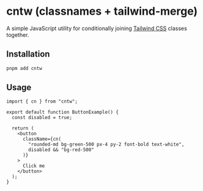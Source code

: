 # cntw (classnames + tailwind-merge)

A simple JavaScript utility for conditionally joining [Tailwind CSS]("https://tailwindcss.com/") classes together.

## Installation

```bash
pnpm add cntw
```

## Usage

```tsx
import { cn } from "cntw";

export default function ButtonExample() {
  const disabled = true;

  return (
    <button
      className={cn(
        "rounded-md bg-green-500 px-4 py-2 font-bold text-white",
        disabled && "bg-red-500"
      )}
    >
      Click me
    </button>
  );
}
```
